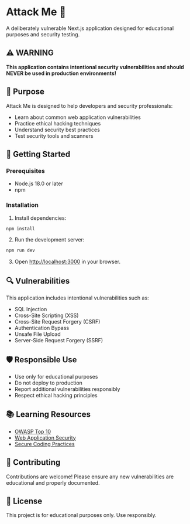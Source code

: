 # Attack Me 🚨

A deliberately vulnerable Next.js application designed for educational purposes and security testing.

## ⚠️ WARNING

**This application contains intentional security vulnerabilities and should NEVER be used in production environments!**

## 🎯 Purpose

Attack Me is designed to help developers and security professionals:
- Learn about common web application vulnerabilities
- Practice ethical hacking techniques
- Understand security best practices
- Test security tools and scanners

## 🚀 Getting Started

### Prerequisites

- Node.js 18.0 or later
- npm

### Installation

1. Install dependencies:
```bash
npm install
```

2. Run the development server:
```bash
npm run dev
```

3. Open [http://localhost:3000](http://localhost:3000) in your browser.

## 🔍 Vulnerabilities

This application includes intentional vulnerabilities such as:
- SQL Injection
- Cross-Site Scripting (XSS)
- Cross-Site Request Forgery (CSRF)
- Authentication Bypass
- Unsafe File Upload
- Server-Side Request Forgery (SSRF)

## 🛡️ Responsible Use

- Use only for educational purposes
- Do not deploy to production
- Report additional vulnerabilities responsibly
- Respect ethical hacking principles

## 📚 Learning Resources

- [OWASP Top 10](https://owasp.org/www-project-top-ten/)
- [Web Application Security](https://owasp.org/www-project-web-security-testing-guide/)
- [Secure Coding Practices](https://owasp.org/www-project-secure-coding-practices-quick-reference-guide/)

## 🤝 Contributing

Contributions are welcome! Please ensure any new vulnerabilities are educational and properly documented.

## 📄 License

This project is for educational purposes only. Use responsibly.
